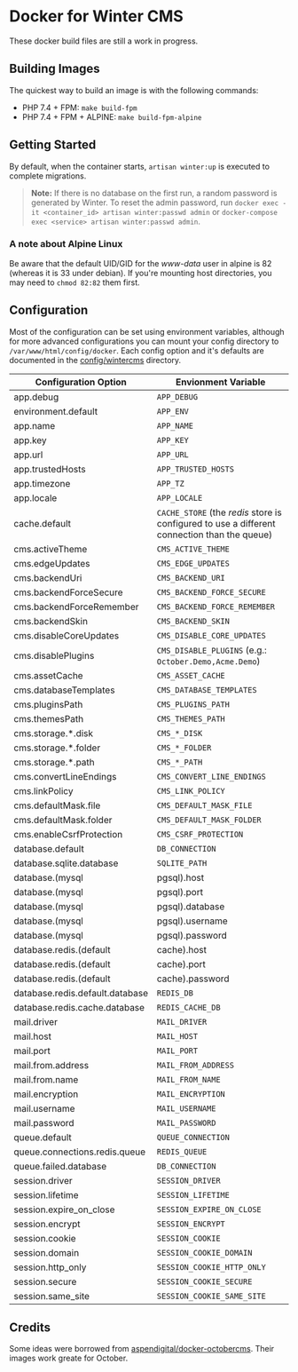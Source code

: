 # Docker for Winter CMS

These docker build files are still a work in progress.

## Building Images

The quickest way to build an image is with the following commands:

* PHP 7.4 + FPM: `make build-fpm`
* PHP 7.4 + FPM + ALPINE: `make build-fpm-alpine`

## Getting Started

By default, when the container starts, `artisan winter:up` is executed to complete migrations.

> **Note:** If there is no database on the first run, a random password is generated by Winter. To reset the admin password, run `docker exec -it <container_id> artisan winter:passwd admin` or `docker-compose exec <service> artisan winter:passwd admin`.

### A note about Alpine Linux

Be aware that the default UID/GID for the *www-data* user in alpine is 82 (whereas it is 33 under debian). If you're mounting host directories, you may need to `chmod 82:82` them first.

## Configuration

Most of the configuration can be set using environment variables, although for more advanced configurations you can mount your config directory to `/var/www/html/config/docker`. Each config option and it's defaults are documented in the [config/wintercms](config/wintercms) directory.

| Configuration Option                    | Envionment Variable
| --------------------------------------- | -------------------
| app.debug                               | `APP_DEBUG`
| environment.default                     | `APP_ENV`
| app.name                                | `APP_NAME`
| app.key                                 | `APP_KEY`
| app.url                                 | `APP_URL`
| app.trustedHosts                        | `APP_TRUSTED_HOSTS`
| app.timezone                            | `APP_TZ`
| app.locale                              | `APP_LOCALE`
| cache.default                           | `CACHE_STORE` (the *redis* store is configured to use a different connection than the queue)
| cms.activeTheme                         | `CMS_ACTIVE_THEME`
| cms.edgeUpdates                         | `CMS_EDGE_UPDATES`
| cms.backendUri                          | `CMS_BACKEND_URI`
| cms.backendForceSecure                  | `CMS_BACKEND_FORCE_SECURE`
| cms.backendForceRemember                | `CMS_BACKEND_FORCE_REMEMBER`
| cms.backendSkin                         | `CMS_BACKEND_SKIN`
| cms.disableCoreUpdates                  | `CMS_DISABLE_CORE_UPDATES`
| cms.disablePlugins                      | `CMS_DISABLE_PLUGINS` (e.g.: `October.Demo,Acme.Demo`)
| cms.assetCache                          | `CMS_ASSET_CACHE`
| cms.databaseTemplates                   | `CMS_DATABASE_TEMPLATES`
| cms.pluginsPath                         | `CMS_PLUGINS_PATH`
| cms.themesPath                          | `CMS_THEMES_PATH`
| cms.storage.*.disk                      | `CMS_*_DISK`
| cms.storage.*.folder                    | `CMS_*_FOLDER`
| cms.storage.*.path                      | `CMS_*_PATH`
| cms.convertLineEndings                  | `CMS_CONVERT_LINE_ENDINGS`
| cms.linkPolicy                          | `CMS_LINK_POLICY`
| cms.defaultMask.file                    | `CMS_DEFAULT_MASK_FILE`
| cms.defaultMask.folder                  | `CMS_DEFAULT_MASK_FOLDER`
| cms.enableCsrfProtection                | `CMS_CSRF_PROTECTION`
| database.default                        | `DB_CONNECTION`
| database.sqlite.database                | `SQLITE_PATH`
| database.(mysql|pgsql).host             | `DB_HOST`
| database.(mysql|pgsql).port             | `DB_PORT`
| database.(mysql|pgsql).database         | `DB_DATABASE`
| database.(mysql|pgsql).username         | `DB_USERNAME`
| database.(mysql|pgsql).password         | `DB_PASSOWRD`
| database.redis.(default|cache).host     | `REDIS_HOST`
| database.redis.(default|cache).port     | `REDIS_PORT`
| database.redis.(default|cache).password | `REDIS_PASSWORD`
| database.redis.default.database         | `REDIS_DB`
| database.redis.cache.database           | `REDIS_CACHE_DB`
| mail.driver                             | `MAIL_DRIVER`
| mail.host                               | `MAIL_HOST`
| mail.port                               | `MAIL_PORT`
| mail.from.address                       | `MAIL_FROM_ADDRESS`
| mail.from.name                          | `MAIL_FROM_NAME`
| mail.encryption                         | `MAIL_ENCRYPTION`
| mail.username                           | `MAIL_USERNAME`
| mail.password                           | `MAIL_PASSWORD`
| queue.default                           | `QUEUE_CONNECTION`
| queue.connections.redis.queue           | `REDIS_QUEUE`
| queue.failed.database                   | `DB_CONNECTION`
| session.driver                          | `SESSION_DRIVER`
| session.lifetime                        | `SESSION_LIFETIME`
| session.expire_on_close                 | `SESSION_EXPIRE_ON_CLOSE`
| session.encrypt                         | `SESSION_ENCRYPT`
| session.cookie                          | `SESSION_COOKIE`
| session.domain                          | `SESSION_COOKIE_DOMAIN`
| session.http_only                       | `SESSION_COOKIE_HTTP_ONLY`
| session.secure                          | `SESSION_COOKIE_SECURE`
| session.same_site                       | `SESSION_COOKIE_SAME_SITE`


## Credits

Some ideas were borrowed from [aspendigital/docker-octobercms](https://github.com/aspendigital/docker-octobercms). Their images work greate for October.